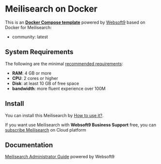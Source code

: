 # Meilisearch on Docker  

This is an **[Docker Compose template](https://github.com/Websoft9/docker-library)** powered by [Websoft9](https://www.websoft9.com) based on Docker for Meilisearch:


 - community:  latest


## System Requirements

The following are the minimal [recommended requirements](https://www.meilisearch.com):

* **RAM**: 4 GB or more
* **CPU**: 2 cores or higher
* **Disk**: at least 10 GB of free space
* **bandwidth**: more fluent experience over 100M  

## Install

You can install this Meilisearch by [How to use it?](https://github.com/Websoft9/docker-library#how-to-use-it).   

If you want use Meilisearch with **Websoft9 Business Support** free, you can [subscribe Meilisearch](https://www.websoft9.com/apps) on Cloud platform

## Documentation

[Meilisearch Administrator Guide](https://support.websoft9.com/docs/meilisearch) powered by Websoft9